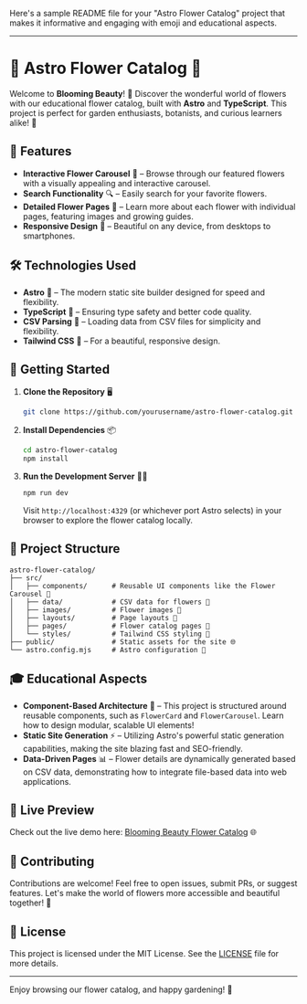 Here's a sample README file for your "Astro Flower Catalog" project that makes it informative and engaging with emoji and educational aspects.

---

# 🌸 Astro Flower Catalog 🌸

Welcome to **Blooming Beauty**! 🌼 Discover the wonderful world of flowers with our educational flower catalog, built with **Astro** and **TypeScript**. This project is perfect for garden enthusiasts, botanists, and curious learners alike! 🚀

## 🌟 Features

- **Interactive Flower Carousel** 🌺 – Browse through our featured flowers with a visually appealing and interactive carousel.
- **Search Functionality** 🔍 – Easily search for your favorite flowers.
- **Detailed Flower Pages** 🌷 – Learn more about each flower with individual pages, featuring images and growing guides.
- **Responsive Design** 📱 – Beautiful on any device, from desktops to smartphones.

## 🛠️ Technologies Used

- **Astro** 🌌 – The modern static site builder designed for speed and flexibility.
- **TypeScript** 📘 – Ensuring type safety and better code quality.
- **CSV Parsing** 📄 – Loading data from CSV files for simplicity and flexibility.
- **Tailwind CSS** 🎨 – For a beautiful, responsive design.

## 🚀 Getting Started

1. **Clone the Repository** 🖥️  
   ```bash
   git clone https://github.com/yourusername/astro-flower-catalog.git
   ```
   
2. **Install Dependencies** 📦  
   ```bash
   cd astro-flower-catalog
   npm install
   ```

3. **Run the Development Server** 🏃‍♀️  
   ```bash
   npm run dev
   ```
   Visit `http://localhost:4329` (or whichever port Astro selects) in your browser to explore the flower catalog locally.

## 📁 Project Structure

```plaintext
astro-flower-catalog/
├── src/
│   ├── components/      # Reusable UI components like the Flower Carousel 🌼
│   ├── data/            # CSV data for flowers 📄
│   ├── images/          # Flower images 📸
│   ├── layouts/         # Page layouts 📄
│   ├── pages/           # Flower catalog pages 🌸
│   └── styles/          # Tailwind CSS styling 🎨
├── public/              # Static assets for the site 🌐
└── astro.config.mjs     # Astro configuration 🌌
```

## 🎓 Educational Aspects

- **Component-Based Architecture** 🧩 – This project is structured around reusable components, such as `FlowerCard` and `FlowerCarousel`. Learn how to design modular, scalable UI elements!
- **Static Site Generation** ⚡ – Utilizing Astro's powerful static generation capabilities, making the site blazing fast and SEO-friendly.
- **Data-Driven Pages** 📊 – Flower details are dynamically generated based on CSV data, demonstrating how to integrate file-based data into web applications.

## 👀 Live Preview

Check out the live demo here: [Blooming Beauty Flower Catalog](https://astro-flower-catalog.vercel.app/) 🌐

## 🙏 Contributing

Contributions are welcome! Feel free to open issues, submit PRs, or suggest features. Let's make the world of flowers more accessible and beautiful together! 🌹

## 📜 License

This project is licensed under the MIT License. See the [LICENSE](LICENSE) file for more details.



---

Enjoy browsing our flower catalog, and happy gardening! 🌻
